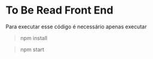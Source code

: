 # To Be Read Front End

Para executar esse código é necessário apenas executar

> npm install


> npm start
